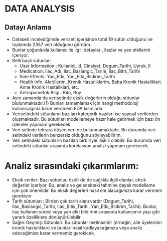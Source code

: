 # DATA ANALYSIS
## Datayı Anlama
* Dataseti incelediğimde veriseti içerisinde total 19 sütün olduğunu ve toplamda 2357 veri olduğunu gördüm.
* Bunlar çoğunlukla kullanıcı ile ilgili detaylar , ilaçlar ve yan etkilerini içeriyor.
* Belli başlı sütunlar:
    * User Information : Kullanici_id, Cinsiyet, Dogum_Tarihi, Uyruk, Il
    * Medication: Ilac_Adi, Ilac_Baslangic_Tarihi, Ilac_Bitis_Tarihi
    * Side Effects: Yan_Etki, Yan_Etki_Bildirim_Tarihi
    * Health Info: Alerjilerim, Kronik Hastaliklarim, Baba Kronik Hastaliklari, Anne Kronik Hastaliklari, etc.
    * Antropometrik Bilgi : Kilo, Boy
* Aynı zamanda da verisetinde eksik değerlerin olduğu sütunlar blulunmaktadır.(1) Bunları tamamlamak için hangi methodoloji kullanıcağıma karar vercicem EDA kısmında
* Verisetindeki sütunların bazıları kategorik bazıları ise sayısal verilerden oluşmaktadır. Bu sütunları modellemeye hazır hale getirmek için bazı ön işlemler yapmam gerekecek.
* Veri setinde tekrara düşen veri de bulunmamaktadır. Bu durumda veri setindeki verilerin benzersiz olduğunu söyleyebilirim.
* Veri setindeki sütunların bazıları birbiriyle ilişkili olabilir. Bu durumda veri setindeki sütunlar arasında korelasyon analizi yapmam gerekecek.

# Analiz sırasındaki çıkarımlarım:
* Eksik veriler: Bazı sütunlar, özellikle de sağlıkla ilgili olanlar, eksik değerler içeriyor. Bu, analiz ve gelecekteki tahmine dayalı modelleme için çok önemlidir. Bu eksik değerleri nasıl ele alacağımıza karar vermem gerekiyor
* Tarih sütunları :  Birden çok tarih alanı vardır (Dogum_Tarihi, Ilac_Baslangic_Tarihi, Ilac_Bitis_Tarihi, Yan_Etki_Bildirim_Tarihi). Bunlar, ilaç kullanım süresi veya yan etki bildirimi sırasında kullanıcının yaşı gibi yararlı özelliklere dönüştürülebilir.
* Sağlık Geçmişi Sütunları: Bu sütunlar metinseldir (örneğin, aile üyelerinin kronik hastalıkları) ve bunları nasıl kodlayacağımıza veya analiz edeceğimize karar vermemiz gerekicek.






